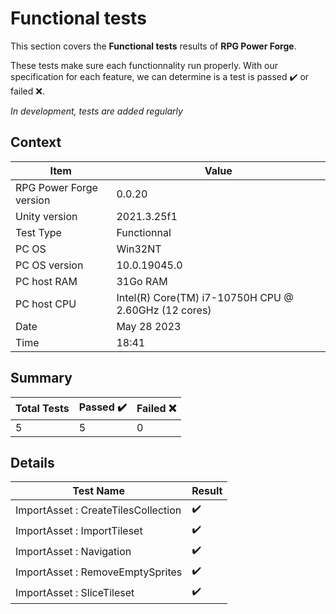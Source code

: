 # Functional tests

This section covers the **Functional tests** results of **RPG Power Forge**.

These tests make sure each functionnality run properly. With our specification for each feature, we can determine is a test is passed ✔️ or failed ❌.

*In development, tests are added regularly*

## Context

Item|Value
---|---
RPG Power Forge version| 0.0.20
Unity version| 2021.3.25f1
Test Type| Functionnal
PC OS| Win32NT
PC OS version| 10.0.19045.0
PC host RAM| 31Go RAM
PC host CPU| Intel(R) Core(TM) i7-10750H CPU @ 2.60GHz (12 cores)
Date| May 28 2023
Time| 18:41

## Summary

Total Tests|Passed ✔️|Failed ❌
---|---|---
5|5|0

## Details

Test Name|Result
---|---
ImportAsset : CreateTilesCollection| ✔️
ImportAsset : ImportTileset| ✔️
ImportAsset : Navigation| ✔️
ImportAsset : RemoveEmptySprites| ✔️
ImportAsset : SliceTileset| ✔️

